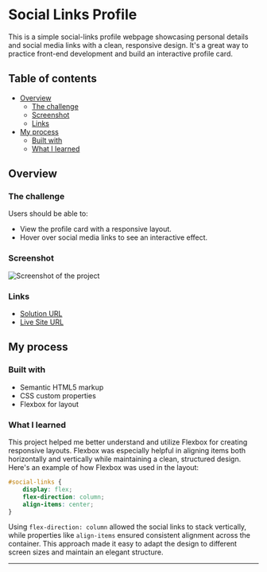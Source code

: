# Social Links Profile

This is a simple social-links profile webpage showcasing personal details and social media links with a clean, responsive design. It's a great way to practice front-end development and build an interactive profile card.

## Table of contents

- [Overview](#overview)
  - [The challenge](#the-challenge)
  - [Screenshot](#screenshot)
  - [Links](#links)
- [My process](#my-process)
  - [Built with](#built-with)
  - [What I learned](#what-i-learned)

## Overview

### The challenge

Users should be able to:

- View the profile card with a responsive layout.
- Hover over social media links to see an interactive effect.

### Screenshot

![Screenshot of the project](/social-links-profile/result/desktop.png)

### Links

- [Solution URL](https://github.com/dhokabhoomi/social-links-profile)
- [Live Site URL](https://your-live-site-url.com)

## My process

### Built with

- Semantic HTML5 markup
- CSS custom properties
- Flexbox for layout

### What I learned

This project helped me better understand and utilize Flexbox for creating responsive layouts. Flexbox was especially helpful in aligning items both horizontally and vertically while maintaining a clean, structured design. Here's an example of how Flexbox was used in the layout:  

```css
#social-links {
    display: flex;
    flex-direction: column;
    align-items: center;
}
```  

Using `flex-direction: column` allowed the social links to stack vertically, while properties like `align-items` ensured consistent alignment across the container. This approach made it easy to adapt the design to different screen sizes and maintain an elegant structure.  

--- 
